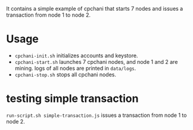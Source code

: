 It contains a simple example of cpchani that starts 7 nodes and issues a transaction from node 1 to node 2.

# Usage

- `cpchani-init.sh` initializes accounts and keystore.
- `cpchani-start.sh` launches 7 cpchani nodes, and node 1 and 2 are mining. logs of all nodes are printed in `data/logs`.
- `cpchani-stop.sh` stops all cpchani nodes.

# testing simple transaction

`run-script.sh simple-transaction.js` issues a transaction from node 1 to node 2.